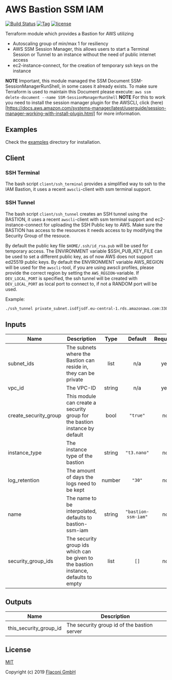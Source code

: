 # AWS Bastion SSM IAM

[![Build Status](https://travis-ci.com/Flaconi/terraform-aws-bastion-ssm-iam.svg?branch=master)](https://travis-ci.com/Flaconi/terraform-aws-bastion-ssm-iam)
[![Tag](https://img.shields.io/github/tag/Flaconi/terraform-aws-bastion-ssm-iam.svg)](https://github.com/Flaconi/terraform-aws-bastion-ssm-iam/releases)
[![license](http://img.shields.io/badge/license-MIT-brightgreen.svg)](http://opensource.org/licenses/MIT)

Terraform module which provides a Bastion for AWS utilizing
* Autoscaling group of min/max 1 for resiliency
* AWS SSM Session Manager, this allows users to start a Terminal Session or Tunnel to an instance without the need of public internet access
* ec2-instance-connect, for the creation of temporary ssh keys on the instance

__NOTE__ Important, this module managed the SSM Document SSM-SessionManagerRunShell, in some cases it already exists. To make sure Terraform is used to maintain this Document please execute: `aws ssm delete-document --name SSM-SessionManagerRunShell`
__NOTE__ For this to work you need to install the session manager plugin for the AWSCLI, click (here)[https://docs.aws.amazon.com/systems-manager/latest/userguide/session-manager-working-with-install-plugin.html] for more information.

## Examples

Check the [examples](examples) directory for installation.


## Client
### SSH Terminal
The bash script `client/ssh_terminal` provides a simplified way to ssh to the IAM Bastion, it uses a recent `awscli`-client with ssm terminal support.


### SSH Tunnel
The bash script `client/ssh_tunnel` creates an SSH tunnel using the BASTION, it uses a recent `awscli`-client with ssm terminal support and ec2-instance-connect for uploading the SSH Public key to AWS. Make sure the
BASTION has access to the resources it needs access to by modifying the Security Group of the resouce.

By default the public key file `$HOME/.ssh/id_rsa.pub` will be used for temporary access. The ENVIRONMENT variable $SSH_PUB_KEY_FILE can be used to set a different public key, as of now AWS does not support ed25519 public keys.
By default the ENVIRONMENT variable AWS_REGION will be used for the `awscli`-tool, if you are using awscli profiles, please provide the correct region by setting the `AWS_REGION`-variable.
If `DEV_LOCAL_PORT` is specified, the ssh tunnel will be created with `DEV_LOCAL_PORT` as local port to connect to, if not a RANDOM port will be used.

Example:
```bash
./ssh_tunnel private_subnet.isdfjsdf.eu-central-1.rds.amazonaws.com:3306
```



<!-- BEGINNING OF PRE-COMMIT-TERRAFORM DOCS HOOK -->
## Inputs

| Name | Description | Type | Default | Required |
|------|-------------|:----:|:-----:|:-----:|
| subnet\_ids | The subnets where the Bastion can reside in, they can be private | list | n/a | yes |
| vpc\_id | The VPC-ID | string | n/a | yes |
| create\_security\_group | This module can create a security group for the bastion instance by default | bool | `"true"` | no |
| instance\_type | The instance type of the bastion | string | `"t3.nano"` | no |
| log\_retention | The amount of days the logs need to be kept | number | `"30"` | no |
| name | The name to be interpolated, defaults to bastion-ssm-iam | string | `"bastion-ssm-iam"` | no |
| security\_group\_ids | The security group ids which can be given to the bastion instance, defaults to empty | list | `[]` | no |

## Outputs

| Name | Description |
|------|-------------|
| this\_security\_group\_id | The security group id of the bastion server |

<!-- END OF PRE-COMMIT-TERRAFORM DOCS HOOK -->

## License

[MIT](LICENSE)

Copyright (c) 2019 [Flaconi GmbH](https://github.com/Flaconi)
